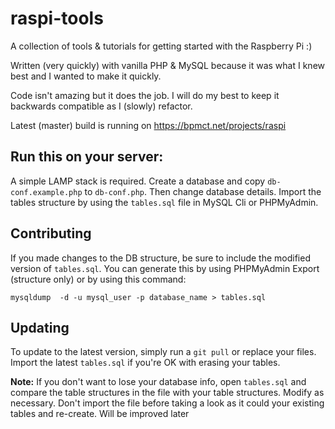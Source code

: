 # raspi-tools
A collection of tools &amp; tutorials for getting started with the Raspberry Pi :)

Written (very quickly) with vanilla PHP & MySQL because it was what I knew best and I wanted to make it quickly.

Code isn't amazing but it does the job. I will do my best to keep it backwards compatible as I (slowly) refactor.

Latest (master) build is running on https://bpmct.net/projects/raspi

## Run this on your server:

A simple LAMP stack is required. Create a database and copy `db-conf.example.php` to `db-conf.php`. Then change database details. Import the tables structure by using the `tables.sql` file in MySQL Cli or PHPMyAdmin. 

## Contributing

If you made changes to the DB structure, be sure to include the modified version of `tables.sql`. You can generate this by using PHPMyAdmin Export (structure only) or by using this command:

`mysqldump  -d -u mysql_user -p database_name > tables.sql`

## Updating

To update to the latest version, simply run a `git pull` or replace your files. Import the latest `tables.sql` if you're OK with erasing your tables.

**Note:** If you don't want to lose your database info, open `tables.sql` and compare the table structures in the file with your table structures. Modify as necessary. Don't import the file before taking a look as it could your existing tables and re-create. Will be improved later
